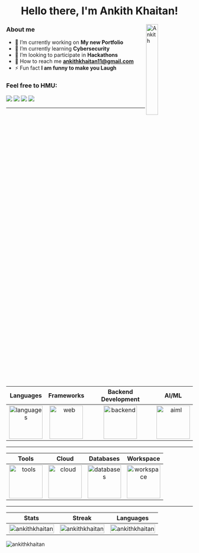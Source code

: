 <h1 align="center">Hello there, I'm Ankith Khaitan!</h1>
<img align="right" img width="25%" alt="Ankith" src="https://cloud.anga.pro/i/i8vzklenxe3s/me.png">

### About me

- 🔧 I’m currently working on **My new Portfolio**  
- 🌱 I’m currently learning **Cybersecurity**  
- 👯 I’m looking to participate in **Hackathons**  
- 📧 How to reach me **ankithkhaitan11@gmail.com**  
- ⚡ Fun fact **I am funny to make you Laugh**  

### Feel free to HMU:
<p align="left">
    <a href="https://www.linkedin.com/in/ankithkhaitan"><img src="https://img.shields.io/badge/LinkedIn-blue?style=flat-square&logo=linkedin&logoColor=white"></a>
    <a href="mailto:ankithkhaitan11@gmail.com"><img src="https://img.shields.io/badge/Email-red?style=flat-square&logo=gmail&logoColor=white"></a>
    <a href="https://instagram.com/ankith__khaitan"><img src="https://img.shields.io/badge/Instagram-E4405F?style=flat-square&logo=instagram&logoColor=white"></a>
    <a href="https://github.com/ankithkhaitan"><img src="https://img.shields.io/badge/GitHub-black?style=flat-square&logo=github&logoColor=white"></a>
</p>

---

| Languages | Frameworks | Backend Development | AI/ML |
|:---------:|:------------------:|:------------------:|:------------------:|
| <img src="https://skillicons.dev/icons?i=c,javascript,typescript,python,go&perline=3" alt="languages" height="90"/> | <img src="https://skillicons.dev/icons?i=react,tailwind,bootstrap,figma,nextjs&perline=4" alt="web" height="90"/> | <img src="https://skillicons.dev/icons?i=nodejs,express&perline=2" alt="backend" height="90"/> | <img src="https://skillicons.dev/icons?i=tensorflow,pytorch,opencv,pandas&perline=4" alt="aiml" height="90"/> |

---

| Tools | Cloud | Databases | Workspace |
|:---:|:---:|:---------:|:---------:|
| <img src="https://skillicons.dev/icons?i=postman,git,linux&perline=3" alt="tools" height="90"/> |<img src="https://skillicons.dev/icons?i=firebase,vercel&perline=2" alt="cloud" height="90"/>| <img src="https://skillicons.dev/icons?i=mongodb&perline=1" alt="databases" height="90"/> | <img src="https://skillicons.dev/icons?i=raspberrypi,vscode&perline=2" alt="workspace" height="90"/> |

---

| Stats | Streak | Languages |
|:------------:|:-----:|:-------------:|
| <img src="https://github-readme-stats.vercel.app/api?username=ankithkhaitan&show_icons=true&locale=en&theme=tokyonight&hide=stars&show=prs_merged_percentage" alt="ankithkhaitan" width="100%"/> | <img src="https://github-readme-streak-stats-w3ej.vercel.app/?user=ankithkhaitan&theme=tokyonight&border_radius=10&fire=DD2727" alt="ankithkhaitan" width="100%"/>  | <img src="https://github-readme-stats.vercel.app/api/top-langs/?username=ankithkhaitan&layout=compact&theme=tokyonight" alt="ankithkhaitan" width="100%"/> |

<img src="https://komarev.com/ghpvc/?username=ankithkhaitan&label=Profile%20views&color=0e75b6&style=flat" alt="ankithkhaitan" />
